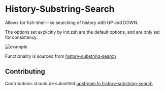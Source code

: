 History-Substring-Search
========================

Allows for fish-shell-like searching of history with UP and DOWN.

The options set explicitly by init.zsh are the default options, and are only set for consistancy.

![example][fish_shell]

Functionality is sourced from [history-substring-search](https://github.com/zsh-users/zsh-history-substring-search)

Contributing
------------

Contributions should be submitted [upstream to history-substring-search](https://github.com/zsh-users/zsh-history-substring-search)

[fish_shell]: http://i.eriner.me/zim_history-substring-search.gif
